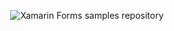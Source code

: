 <p align="center">
<img src="https://s13.postimg.org/unmddmu6v/Mobile_Programmer_Xamarin_Forms.png" alt="Xamarin Forms samples repository"/>
</p>
